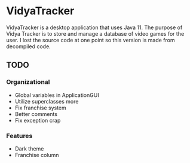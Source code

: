 # VidyaTracker
VidyaTracker is a desktop application that uses Java 11. The purpose of Vidya Tracker is to store and manage a database of video games for the user. I lost the source code at one point so this version is made from decompiled code.

## TODO
### Organizational
- Global variables in ApplicationGUI
- Utilize superclasses more
- Fix franchise system
- Better comments
- Fix exception crap

### Features
- Dark theme
- Franchise column
